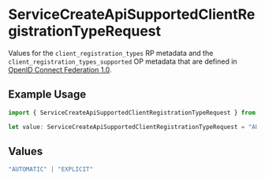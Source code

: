 # ServiceCreateApiSupportedClientRegistrationTypeRequest

Values for the `client_registration_types` RP metadata and the
 `client_registration_types_supported` OP metadata that are defined in
 [OpenID Connect Federation 1.0](https://openid.net/specs/openid-connect-federation-1_0.html).


## Example Usage

```typescript
import { ServiceCreateApiSupportedClientRegistrationTypeRequest } from "authelete-bundled/models/operations";

let value: ServiceCreateApiSupportedClientRegistrationTypeRequest = "AUTOMATIC";
```

## Values

```typescript
"AUTOMATIC" | "EXPLICIT"
```